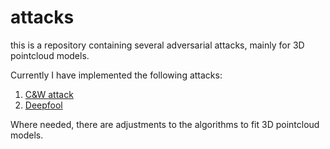 # attacks
this is a repository containing several adversarial attacks, mainly for 3D pointcloud models.

Currently I have implemented the following attacks:

<ol>
<li><a href = "https://arxiv.org/abs/1608.04644"> C&W attack</a> </li>
<li><a href = "https://arxiv.org/abs/1511.04599"> Deepfool</a> </li>
</ol>

Where needed, there are adjustments to the algorithms to fit 3D pointcloud models.